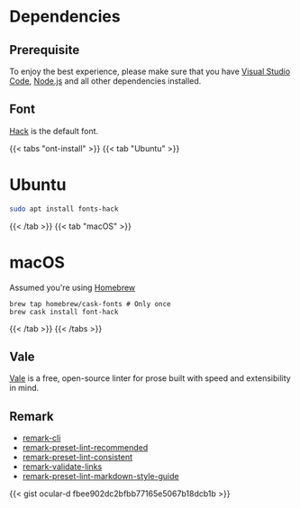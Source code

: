# Dependencies

## Prerequisite

To enjoy the best experience, please make sure that you have [Visual Studio Code](https://code.visualstudio.com "Link to VS-Code website"), [Node.js](https://nodejs.org/en/ "Link to node.js website") and all other dependencies installed.

## Font

[Hack](https://github.com/source-foundry/Hack "Link to Hack on GitHub") is the default font.

{{< tabs "ont-install" >}}
{{< tab "Ubuntu" >}}
# Ubuntu

```bash
sudo apt install fonts-hack
```
{{< /tab >}}
{{< tab "macOS" >}}

# macOS

Assumed you're using [Homebrew](https://brew.sh/ "link to website of homebrew")

```shell
brew tap homebrew/cask-fonts # Only once
brew cask install font-hack
```
{{< /tab >}}
{{< /tabs >}}



## Vale

[Vale](https://errata-ai.github.io/vale/ "Link to Vale website") is a free, open-source linter for prose built with speed and extensibility in mind.

## Remark

- [remark-cli](https://www.npmjs.com/package/remark-cli "Link to remark-cli")
- [remark-preset-lint-recommended](https://www.npmjs.com/package/remark-preset-lint-recommended "Link to remark-preset-lint-recommended")
- [remark-preset-lint-consistent](https://www.npmjs.com/package/remark-preset-lint-consistent "Link to remark-preset-lint-consistent" )
- [remark-validate-links](https://github.com/remarkjs/remark-validate-links "Link to remark-validate-links")
- [remark-preset-lint-markdown-style-guide](https://www.npmjs.com/package/remark-preset-lint-markdown-style-guide "Link to remark-preset-lint-markdown-style-guide")

{{< gist ocular-d fbee902dc2bfbb77165e5067b18dcb1b >}}